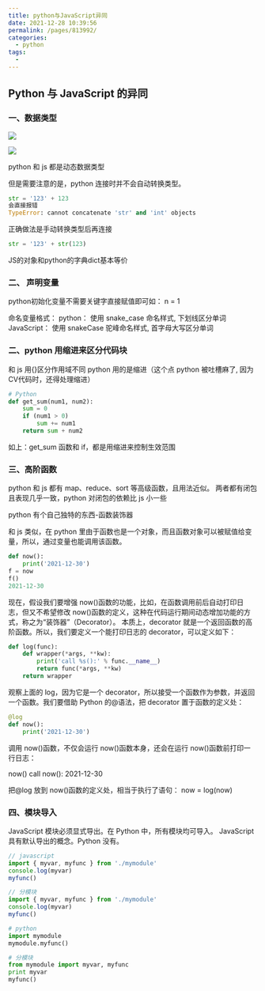 ```yaml
---
title: python与JavaScript异同
date: 2021-12-28 10:39:56
permalink: /pages/813992/
categories:
  - python
tags:
  -
---
```


## Python 与 JavaScript 的异同

### 一、数据类型

![](https://gcy-1306312261.cos.ap-chengdu.myqcloud.com/blog/20211229110644.png)

![](https://gcy-1306312261.cos.ap-chengdu.myqcloud.com/blog/20220104004545.png)

python 和 js 都是动态数据类型  

但是需要注意的是，python 连接时并不会自动转换类型。  


```py
str = '123' + 123
会直接报错
TypeError: cannot concatenate 'str' and 'int' objects
```

正确做法是手动转换类型后再连接

```py
str = '123' + str(123)
```

JS的对象和python的字典dict基本等价  


### 二、 声明变量
 
python初始化变量不需要关键字直接赋值即可如： n = 1  

命名变量格式：
python： 使用 snake_case 命名样式, 下划线区分单词
JavaScript： 使用 snakeCase 驼峰命名样式, 首字母大写区分单词


### 二、python 用缩进来区分代码块

和 js 用{}区分作用域不同 python 用的是缩进（这个点 python 被吐槽麻了, 因为CV代码时，还得处理缩进）

```python
# Python
def get_sum(num1, num2):
    sum = 0
    if (num1 > 0)
        sum += num1
    return sum + num2
```

如上：get_sum 函数和 if，都是用缩进来控制生效范围

### 三、高阶函数

python 和 js 都有 map、reduce、sort 等高级函数，且用法近似。 两者都有闭包且表现几乎一致，python 对闭包的依赖比 js 小一些

python 有个自己独特的东西-函数装饰器

和 js 类似，在 python 里由于函数也是一个对象，而且函数对象可以被赋值给变量，所以，通过变量也能调用该函数。

```python
def now():
    print('2021-12-30')
f = now
f()
2021-12-30
```

现在，假设我们要增强 now()函数的功能，比如，在函数调用前后自动打印日志，但又不希望修改 now()函数的定义，这种在代码运行期间动态增加功能的方式，称之为“装饰器”（Decorator）。
本质上，decorator 就是一个返回函数的高阶函数。所以，我们要定义一个能打印日志的 decorator，可以定义如下：

```python
def log(func):
    def wrapper(*args, **kw):
        print('call %s():' % func.__name__)
        return func(*args, **kw)
    return wrapper
```

观察上面的 log，因为它是一个 decorator，所以接受一个函数作为参数，并返回一个函数。我们要借助 Python 的@语法，把 decorator 置于函数的定义处：

```python
@log
def now():
    print('2021-12-30')
```

调用 now()函数，不仅会运行 now()函数本身，还会在运行 now()函数前打印一行日志：

now()
call now():
2021-12-30

把@log 放到 now()函数的定义处，相当于执行了语句：
now = log(now)

### 四、模块导入

JavaScript 模块必须显式导出。在 Python 中，所有模块均可导入。
JavaScript 具有默认导出的概念。Python 没有。

```js
// javascript
import { myvar, myfunc } from './mymodule'
console.log(myvar)
myfunc()

// 分模块
import { myvar, myfunc } from './mymodule'
console.log(myvar)
myfunc()
```

```python
# python
import mymodule
mymodule.myfunc()

# 分模块
from mymodule import myvar, myfunc
print myvar
myfunc()

```

